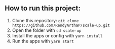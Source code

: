 ## How to run this project:

1. Clone this repository: `git clone https://github.com/RendyArthaP/scale-up.git`
2. Open the folder with `cd scale-up`
3. Install the apps or config with `yarn install`
4. Run the apps with `yarn start`
